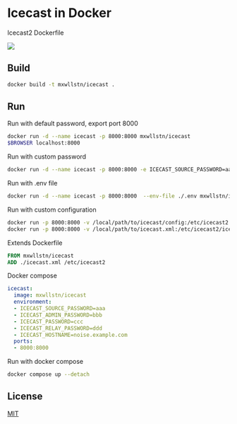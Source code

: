 # Icecast in Docker

Icecast2 Dockerfile

[![](http://dockeri.co/image/mxwllstn/icecast)](https://hub.docker.com/r/mxwllstn/icecast/)

## Build
```bash
docker build -t mxwllstn/icecast .
```

## Run

Run with default password, export port 8000

```bash
docker run -d --name icecast -p 8000:8000 mxwllstn/icecast
$BROWSER localhost:8000
```

Run with custom password

```bash
docker run -d --name icecast -p 8000:8000 -e ICECAST_SOURCE_PASSWORD=aaaa -e ICECAST_ADMIN_PASSWORD=bbbb -e ICECAST_PASSWORD=cccc -e ICECAST_RELAY_PASSWORD=dddd -e ICECAST_HOSTNAME=noise.example.com mxwllstn/icecast
```

Run with .env file
```bash
docker run -d --name icecast -p 8000:8000  --env-file ./.env mxwllstn/icecast

```

Run with custom configuration

```bash
docker run -p 8000:8000 -v /local/path/to/icecast/config:/etc/icecast2 mxwllstn/icecast
docker run -p 8000:8000 -v /local/path/to/icecast.xml:/etc/icecast2/icecast.xml mxwllstn/icecast
```

Extends Dockerfile

```Dockerfile
FROM mxwllstn/icecast
ADD ./icecast.xml /etc/icecast2
```

Docker compose

```yaml
icecast:
  image: mxwllstn/icecast
  environment:
  - ICECAST_SOURCE_PASSWORD=aaa
  - ICECAST_ADMIN_PASSWORD=bbb
  - ICECAST_PASSWORD=ccc
  - ICECAST_RELAY_PASSWORD=ddd
  - ICECAST_HOSTNAME=noise.example.com
  ports:
  - 8000:8000
```

Run with docker compose

```bash
docker compose up --detach
```

## License

[MIT](https://github.com/moul/docker-icecast/blob/master/LICENSE.md)
